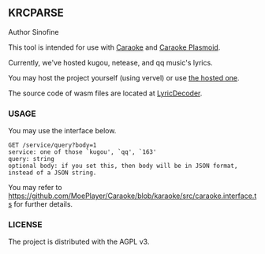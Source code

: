 ## KRCPARSE
Author Sinofine

This tool is intended for use with [Caraoke](https://github.com/MoePlayer/Caraoke) and [Caraoke Plasmoid](https://github.com/Copay/caraoke-plasmoid).

Currently, we've hosted kugou, netease, and qq music's lyrics.

You may host the project yourself (using vervel) or use [the hosted one](https://krcparse.sinofine.me/).

The source code of wasm files are located at [LyricDecoder](https://github.com/Copay/LyricDecoder).

### USAGE
You may use the interface below.
```
GET /service/query?body=1
service: one of those `kugou', `qq', `163'
query: string
optional body: if you set this, then body will be in JSON format, instead of a JSON string.
```

You may refer to https://github.com/MoePlayer/Caraoke/blob/karaoke/src/caraoke.interface.ts for further details.
### LICENSE
The project is distributed with the AGPL v3.